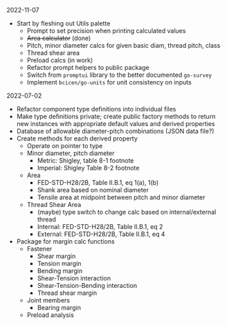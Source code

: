 2022-11-07
- Start by fleshing out Utils palette
  - Prompt to set precision when printing calculated values
  - ~~Area calculator~~ (done)
  - Pitch, minor diameter calcs for given basic diam, thread pitch, class
  - Thread shear area
  - Preload calcs (in work)
  - Refactor prompt helpers to public package
  - Switch from `promptui` library to the better documented `go-survey`
  - Implement `bcicen/go-units` for unit consistency on inputs


2022-07-02
- Refactor component type definitions into individual files
- Make type definitions private; create public factory methods to return new instances with appropriate default values and derived properties
- Database of allowable diameter-pitch combinations (JSON data file?)
- Create methods for each derived property
  - Operate on pointer to type
  - Minor diameter, pitch diameter
    - Metric: Shigley, table 8-1 footnote
    - Imperial: Shigley Table 8-2 footnote
  - Area
    - FED-STD-H28/2B, Table II.B.1, eq 1(a), 1(b)
    - Shank area based on nominal diameter
    - Tensile area at midpoint between pitch and minor diameter
  - Thread Shear Area
    - (maybe) type switch to change calc based on internal/external thread
    - Internal: FED-STD-H28/2B, Table II.B.1, eq 2
    - External: FED-STD-H28/2B, Table II.B.1, eq 4
- Package for margin calc functions
  - Fastener
    - Shear margin
    - Tension margin
    - Bending margin
    - Shear-Tension interaction
    - Shear-Tension-Bending interaction
    - Thread shear margin
  - Joint members
    - Bearing margin
  - Preload analysis